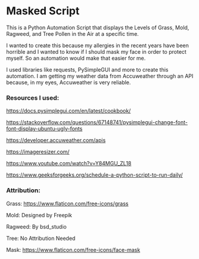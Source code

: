 # Masked Script

This is a Python Automation Script that displays the Levels of Grass, Mold, Ragweed, and Tree Pollen in the Air at a specific time.

I wanted to create this because my allergies in the recent years have been horrible and I wanted to know if I should mask my face in order to protect myself. So an automation would make that easier for me.

I used libraries like requests, PySimpleGUI and more to create this automation. I am getting my weather data from Accuweather through an API because, in my eyes, Accuweather is very reliable.

### Resources I used:

https://docs.pysimplegui.com/en/latest/cookbook/

https://stackoverflow.com/questions/67148741/pysimplegui-change-font-font-display-ubuntu-ugly-fonts

https://developer.accuweather.com/apis

https://imageresizer.com/

https://www.youtube.com/watch?v=Y84MGU_ZL18

https://www.geeksforgeeks.org/schedule-a-python-script-to-run-daily/

### Attribution:

Grass: https://www.flaticon.com/free-icons/grass

Mold: Designed by Freepik

Ragweed: By bsd_studio

Tree: No Attribution Needed

Mask: https://www.flaticon.com/free-icons/face-mask
